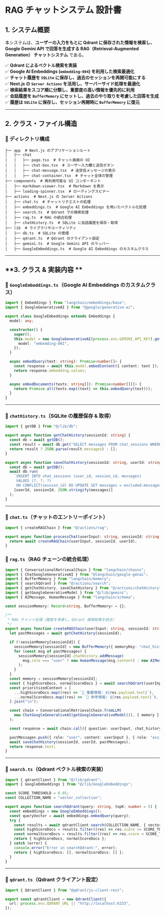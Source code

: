 # **RAG チャットシステム 設計書**

## **1. システム概要**
本システムは、**ユーザーの入力をもとに Qdrant に保存された情報を検索し、Google Gemini API で回答を生成する RAG（Retrieval-Augmented Generation） チャットシステム** である。

✅ **Qdrant によるベクトル検索を実装**  
✅ **Google AI Embeddings (`embedding-004`) を利用した検索最適化**  
✅ **チャット履歴を `SQLite` に保存し、過去のセッションを再開可能にする**  
✅ **Next.js の `Server Actions` を活用し、サーバーサイド処理を最適化**  
✅ **検索結果をスコア順に分類し、重要度の高い情報を優先的に利用**  
✅ **会話履歴を `BufferMemory` にセットし、過去のやり取りを考慮した回答を生成**  
✅ **履歴は `SQLite` に保存し、セッション再開時に `BufferMemory` に復元**  

---

## **2. クラス・ファイル構造**

### **📂 ディレクトリ構成**
```plaintext
├── app  # Next.js のアプリケーションルート
│   ├── chat
│   │   ├── page.tsx  # チャット画面の UI
│   │   ├── chat-box.tsx  # ユーザー入力欄と送信ボタン
│   │   ├── chat-message.tsx  # 送受信メッセージの表示
│   │   ├── chat-container.tsx  # チャット全体の管理
├── components  # 再利用可能な UI コンポーネント
│   ├── markdown-viewer.tsx  # Markdown を表示
│   ├── loading-spinner.tsx  # ローディングスピナー
├── actions  # Next.js の Server Actions
│   ├── chat.ts  # チャットリクエストの処理
│   ├── embeddings.ts  # Google AI Embeddings を用いたベクトル化処理
│   ├── search.ts  # Qdrant での検索処理
│   ├── rag.ts  # RAG の統合処理
│   ├── chatHistory.ts  # SQLite に会話履歴を保存・取得
├── lib  # ライブラリやユーティリティ
│   ├── db.ts  # SQLite の管理
│   ├── qdrant.ts  # Qdrant のクライアント設定
│   ├── gemini.ts  # Google Gemini API のラッパー
│   ├── GoogleEmbeddings.ts  # Google AI Embeddings のカスタムクラス
```

---

## **3. クラス & 実装内容 **

### **📌 `GoogleEmbeddings.ts`（Google AI Embeddings のカスタムクラス）**
```typescript
import { Embeddings } from "langchain/embeddings/base";
import { GoogleGenerativeAI } from "@google/generative-ai";

export class GoogleEmbeddings extends Embeddings {
  model: any;

  constructor() {
    super();
    this.model = new GoogleGenerativeAI(process.env.GEMINI_API_KEY).getGenerativeModel({
      model: "embedding-001",
    });
  }

  async embedQuery(text: string): Promise<number[]> {
    const response = await this.model.embedContent({ content: text });
    return response.embedding.values;
  }

  async embedDocuments(texts: string[]): Promise<number[][]> {
    return Promise.all(texts.map((text) => this.embedQuery(text)));
  }
}
```

---

### **📌 `chatHistory.ts`（SQLite の履歴保存 & 取得）**
```typescript
import { getDB } from "@/lib/db";

export async function getChatHistory(sessionId: string) {
  const db = await getDB();
  const result = await db.get("SELECT messages FROM chat_sessions WHERE session_id = ?", sessionId);
  return result ? JSON.parse(result.messages) : [];
}

export async function saveChatHistory(sessionId: string, userId: string, messages: { role: string; content: string }[]) {
  const db = await getDB();
  await db.run(
    `INSERT INTO chat_sessions (user_id, session_id, messages)
     VALUES (?, ?, ?)
     ON CONFLICT(session_id) DO UPDATE SET messages = excluded.messages, updated_at = CURRENT_TIMESTAMP`,
    [userId, sessionId, JSON.stringify(messages)]
  );
}
```

---

### **📌 `chat.ts`（チャットのエントリーポイント）**
```typescript
import { createRAGChain } from "@/actions/rag";

export async function processChat(userInput: string, sessionId: string, userId: string) {
  return await createRAGChain(userInput, sessionId, userId);
}
```


### **📌 `rag.ts`（RAG チェーンの統合処理）**
```typescript
import { ConversationalRetrievalChain } from "langchain/chains";
import { ChatGoogleGenerativeAI } from "@langchain/google-genai";
import { BufferMemory } from "langchain/memory";
import { searchQdrant } from "@/actions/search";
import { getChatHistory, saveChatHistory } from "@/actions/chatHistory";
import { getGoogleGenerativeModel } from "@/lib/gemini";
import { AIMessage, HumanMessage } from "langchain/schema";

const sessionMemory: Record<string, BufferMemory> = {};

/**
 * RAG チャット処理（履歴を考慮し、Qdrant 検索結果を統合）
 */
export async function createRAGChain(userInput: string, sessionId: string, userId: string) {
  let pastMessages = await getChatHistory(sessionId);

  if (!sessionMemory[sessionId]) {
    sessionMemory[sessionId] = new BufferMemory({ memoryKey: "chat_history", returnMessages: true });
    for (const msg of pastMessages) {
      sessionMemory[sessionId].chatHistory.addMessage(
        msg.role === "user" ? new HumanMessage(msg.content) : new AIMessage(msg.content)
      );
    }
  }
  const memory = sessionMemory[sessionId];
  const { highScoreDocs, normalScoreDocs } = await searchQdrant(userInput);
  const prioritizedContext = [
    ...highScoreDocs.map((res) => `🔹 重要情報: ${res.payload.text}`),
    ...normalScoreDocs.map((res) => `🔸 参考情報: ${res.payload.text}`),
  ].join("\n");

  const chain = ConversationalRetrievalChain.fromLLM(
    new ChatGoogleGenerativeAI(getGoogleGenerativeModel()), { memory }
  );

  const response = await chain.call({ question: userInput, chat_history: memory, context: prioritizedContext });

  pastMessages.push({ role: "user", content: userInput }, { role: "assistant", content: response.text });
  await saveChatHistory(sessionId, userId, pastMessages);
  return response.text;
}
```

---

### **📌 `search.ts`（Qdrant ベクトル検索の実装）**
```typescript
import { qdrantClient } from "@/lib/qdrant";
import { GoogleEmbeddings } from "@/lib/GoogleEmbeddings";

const SCORE_THRESHOLD = 0.85;
const COLLECTION_NAME = "vector_collection";

export async function searchQdrant(query: string, topK: number = 5) {
  const embeddings = new GoogleEmbeddings();
  const queryVector = await embeddings.embedQuery(query);
  try {
    const results = await qdrantClient.search(COLLECTION_NAME, { vector: queryVector, limit: topK });
    const highScoreDocs = results.filter((res) => res.score >= SCORE_THRESHOLD);
    const normalScoreDocs = results.filter((res) => res.score < SCORE_THRESHOLD);
    return { highScoreDocs, normalScoreDocs };
  } catch (error) {
    console.error("Error in searchQdrant:", error);
    return { highScoreDocs: [], normalScoreDocs: [] };
  }
}
```

---

### **📌 `qdrant.ts`（Qdrant クライアント設定）**
```typescript
import { QdrantClient } from "@qdrant/js-client-rest";

export const qdrantClient = new QdrantClient({
  url: process.env.QDRANT_URL || "http://localhost:6333",
});
```

